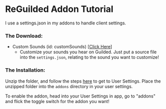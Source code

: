 # ReGuilded Addon Tutorial
I use a settings.json in my addons to handle client settings.

### The Download:
- Custom Sounds (id: customSounds) [[Click Here](https://downgit.github.io/#/home?url=https://github.com/ReGuilded/ReGuilded-Addons/tree/main/addons/CustomSounds)]
    - Customize your sounds you hear on Guilded. Just put a source file into the `settings.json`, relating to the sound you want to customize!
    
### The Installation:
Unzip the folder, and follow the steps [here](https://github.com/ReGuilded/ReGuilded-Themes/wiki/User-Settings) to get to User Settings.
Place the unzipped folder into the `addons` directory in your user settings.

To enable the addon, head into your User Settings in app, go to "addons" and flick the toggle switch for the addon you want! 
